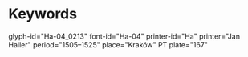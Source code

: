 # Keywords
glyph-id="Ha-04_0213"
font-id="Ha-04"
printer-id="Ha"
printer="Jan Haller"
period="1505–1525"
place="Kraków"
PT plate="167"
